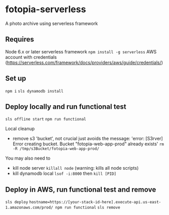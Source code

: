 # fotopia-serverless
A photo archive using serverless framework

## Requires
Node 6.x or later
serverless framework `npm install -g serverless`
AWS account with credentials (https://serverless.com/framework/docs/providers/aws/guide/credentials/)

## Set up
`npm i`
`sls dynamodb install`

## Deploy locally and run functional test 
`sls offline start`
`npm run functional`

Local cleanup 
- remove s3 'bucket', not crucial just avoids the message:
'error: [S3rver] Error creating bucket. Bucket "fotopia-web-app-prod" already exists'
`rm -R /tmp/s3Bucket/fotopia-web-app-prod/`

You may also need to 
- kill node server `killall node` (warning: kills all node scripts)
- kill dynamodb local `lsof -i:8000` then `kill [PID]`


## Deploy in AWS, run functional test and remove
`sls deploy`
`hostname=https://[your-stack-id-here].execute-api.us-east-1.amazonaws.com/prod/ npm run functional`
`sls remove`